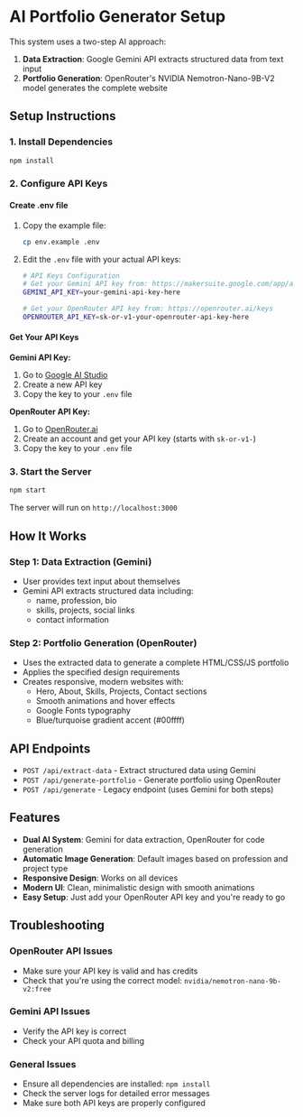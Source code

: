 # AI Portfolio Generator Setup

This system uses a two-step AI approach:
1. **Data Extraction**: Google Gemini API extracts structured data from text input
2. **Portfolio Generation**: OpenRouter's NVIDIA Nemotron-Nano-9B-V2 model generates the complete website

## Setup Instructions

### 1. Install Dependencies
```bash
npm install
```

### 2. Configure API Keys

#### Create .env file
1. Copy the example file:
   ```bash
   cp env.example .env
   ```

2. Edit the `.env` file with your actual API keys:
   ```bash
   # API Keys Configuration
   # Get your Gemini API key from: https://makersuite.google.com/app/apikey
   GEMINI_API_KEY=your-gemini-api-key-here

   # Get your OpenRouter API key from: https://openrouter.ai/keys
   OPENROUTER_API_KEY=sk-or-v1-your-openrouter-api-key-here
   ```

#### Get Your API Keys

**Gemini API Key:**
1. Go to [Google AI Studio](https://makersuite.google.com/app/apikey)
2. Create a new API key
3. Copy the key to your `.env` file

**OpenRouter API Key:**
1. Go to [OpenRouter.ai](https://openrouter.ai/keys)
2. Create an account and get your API key (starts with `sk-or-v1-`)
3. Copy the key to your `.env` file

### 3. Start the Server
```bash
npm start
```

The server will run on `http://localhost:3000`

## How It Works

### Step 1: Data Extraction (Gemini)
- User provides text input about themselves
- Gemini API extracts structured data including:
  - name, profession, bio
  - skills, projects, social links
  - contact information

### Step 2: Portfolio Generation (OpenRouter)
- Uses the extracted data to generate a complete HTML/CSS/JS portfolio
- Applies the specified design requirements
- Creates responsive, modern websites with:
  - Hero, About, Skills, Projects, Contact sections
  - Smooth animations and hover effects
  - Google Fonts typography
  - Blue/turquoise gradient accent (#00ffff)

## API Endpoints

- `POST /api/extract-data` - Extract structured data using Gemini
- `POST /api/generate-portfolio` - Generate portfolio using OpenRouter
- `POST /api/generate` - Legacy endpoint (uses Gemini for both steps)

## Features

- **Dual AI System**: Gemini for data extraction, OpenRouter for code generation
- **Automatic Image Generation**: Default images based on profession and project type
- **Responsive Design**: Works on all devices
- **Modern UI**: Clean, minimalistic design with smooth animations
- **Easy Setup**: Just add your OpenRouter API key and you're ready to go

## Troubleshooting

### OpenRouter API Issues
- Make sure your API key is valid and has credits
- Check that you're using the correct model: `nvidia/nemotron-nano-9b-v2:free`

### Gemini API Issues
- Verify the API key is correct
- Check your API quota and billing

### General Issues
- Ensure all dependencies are installed: `npm install`
- Check the server logs for detailed error messages
- Make sure both API keys are properly configured

